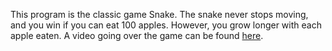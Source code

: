 This program is the classic game Snake. The snake never stops moving, and you win if you can eat 100 apples. However, you grow longer with each apple eaten. A video going over the game can be found [here](https://www.youtube.com/watch?v=nUoeTnRICLA).